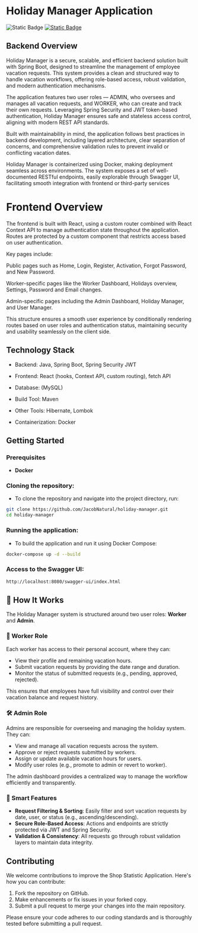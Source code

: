 
# Holiday Manager Application

![Static Badge](https://img.shields.io/badge/Build-passing-flat)
[![Static Badge](https://img.shields.io/badge/docs-blue)](https://jacobnatural.github.io/holiday-manager/index.html)
## Backend Overview
Holiday Manager is a secure, scalable, and efficient backend solution built with Spring Boot,
designed to streamline the management of employee vacation requests. This system provides a
clean and structured way to handle vacation workflows, offering role-based access, robust validation,
and modern authentication mechanisms.

The application features two user roles — ADMIN, who oversees and manages all vacation requests,
and WORKER, who can create and track their own requests. Leveraging Spring Security and
JWT token-based authentication, Holiday Manager ensures safe and stateless access control,
aligning with modern REST API standards.

Built with maintainability in mind, the application follows best practices in backend development,
including layered architecture, clear separation of concerns, and comprehensive validation rules to
prevent invalid or conflicting vacation dates.

Holiday Manager is containerized using Docker, making deployment seamless across environments.
The system exposes a set of well-documented RESTful endpoints, easily explorable through Swagger UI,
facilitating smooth integration with frontend or third-party services

# Frontend Overview
The frontend is built with React, using a custom router combined with React Context API
to manage authentication state throughout the application. Routes are protected by a custom
<ProtectedRoute> component that restricts access based on user authentication.

Key pages include:

Public pages such as Home, Login, Register, Activation, Forgot Password, and New Password.

Worker-specific pages like the Worker Dashboard, Holidays overview, Settings, Password and Email changes.

Admin-specific pages including the Admin Dashboard, Holiday Manager, and User Manager.

This structure ensures a smooth user experience by conditionally rendering routes based on user roles and
authentication status, maintaining security and usability seamlessly on the client side.

## Technology Stack

- Backend: Java, Spring Boot, Spring Security JWT

- Frontend: React (hooks, Context API, custom routing), fetch API

- Database: (MySQL)

- Build Tool: Maven

- Other Tools: Hibernate, Lombok

- Containerization: Docker

## Getting Started

### Prerequisites
- **Docker**

### Cloning the repository:
- To clone the repository and navigate into the project directory, run:

```bash
git clone https://github.com/JacobNatural/holiday-manager.git
cd holiday-manager
```

### Running the application:
- To build the application and run it using Docker Compose:
```bash
docker-compose up -d --build
```

### Access to the Swagger UI:
```bash
http://localhost:8080/swagger-ui/index.html
```
## 🔎 How It Works

The Holiday Manager system is structured around two user roles: **Worker** and **Admin**.

### 👤 Worker Role

Each worker has access to their personal account, where they can:

- View their profile and remaining vacation hours.
- Submit vacation requests by providing the date range and duration.
- Monitor the status of submitted requests (e.g., pending, approved, rejected).

This ensures that employees have full visibility and control over their vacation balance and request history.

### 🛠️ Admin Role

Admins are responsible for overseeing and managing the holiday system. They can:

- View and manage all vacation requests across the system.
- Approve or reject requests submitted by workers.
- Assign or update available vacation hours for users.
- Modify user roles (e.g., promote to admin or revert to worker).

The admin dashboard provides a centralized way to manage the workflow efficiently and transparently.

### 🧠 Smart Features

- **Request Filtering & Sorting**: Easily filter and sort vacation requests by date, user, or status (e.g., ascending/descending).
- **Secure Role-Based Access**: Actions and endpoints are strictly protected via JWT and Spring Security.
- **Validation & Consistency**: All requests go through robust validation layers to maintain data integrity.

## Contributing
We welcome contributions to improve the Shop Statistic Application. Here's how you can contribute:

1. Fork the repository on GitHub.
2. Make enhancements or fix issues in your forked copy.
3. Submit a pull request to merge your changes into the main repository.

Please ensure your code adheres to our coding standards and is thoroughly tested before submitting a pull request.


